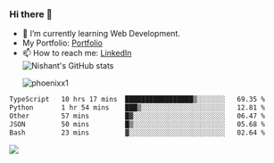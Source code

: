### Hi there 👋

<!--
**phoenixx1/phoenixx1** is a ✨ _special_ ✨ repository because its `README.md` (this file) appears on your GitHub profile.

Here are some ideas to get you started:

- 🔭 I’m currently working on ...
- 🌱 I’m currently learning ...
- 👯 I’m looking to collaborate on ...
- 🤔 I’m looking for help with ...
- 💬 Ask me about ...
- 📫 How to reach me: ...
- 😄 Pronouns: ...
- ⚡ Fun fact: ...
-->
- 🌱 I’m currently learning Web Development.
- My Portfolio: [Portfolio](https://phoenixx1.github.io/)
- 📫 How to reach me: [LinkedIn](https://www.linkedin.com/in/nishant-saxena-2609/)  
![Nishant's GitHub stats](https://github-readme-stats.vercel.app/api?username=phoenixx1&count_private=true)<p><img align="center" src="https://github-readme-streak-stats.herokuapp.com/?user=phoenixx1&" alt="phoenixx1" /></p>  
<!--START_SECTION:waka-->

```txt
TypeScript   10 hrs 17 mins  █████████████████▒░░░░░░░   69.35 %
Python       1 hr 54 mins    ███▒░░░░░░░░░░░░░░░░░░░░░   12.81 %
Other        57 mins         █▓░░░░░░░░░░░░░░░░░░░░░░░   06.47 %
JSON         50 mins         █▒░░░░░░░░░░░░░░░░░░░░░░░   05.68 %
Bash         23 mins         ▓░░░░░░░░░░░░░░░░░░░░░░░░   02.64 %
```

<!--END_SECTION:waka-->

![](https://komarev.com/ghpvc/?username=phoenixx1&style=plastic)

<!-- ![Visitor Count](https://profile-counter.glitch.me/phoenixx1/count.svg) -->
